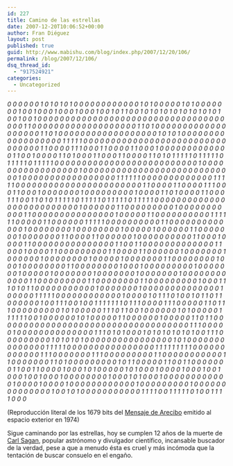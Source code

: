 ```yaml
---
id: 227
title: Camino de las estrellas
date: 2007-12-20T10:06:52+00:00
author: Fran Diéguez
layout: post
published: true
guid: http://www.mabishu.com/blog/index.php/2007/12/20/106/
permalink: /blog/2007/12/106/
dsq_thread_id:
  - "917524921"
categories:
  - Uncategorized
---
```

<cite>0 0 0 0 0 0 1 0 1 0 1 0 1 0 0 0 0 0 0 0 0 0 0 0 0 1 0 1 0 0 0 0 0 1 0 1 0 0 0 0 0 0 0 1 0 0 1 0 0 0 1 0 0 0 1 0 0 0 1 0 0 1 0 1 1 0 0 1 0 1 0 1 0 1 0 1 0 1 0 1 0 1 0 1 0 0 1 0 0 1 0 0 0 0 0 0 0 0 0 0 0 0 0 0 0 0 0 0 0 0 0 0 0 0 0 0 0 0 0 0 0 0 0 0 0 0 0 1 1 0 0 0 0 0 0 0 0 0 0 0 0 0 0 0 0 0 0 0 1 1 0 1 0 0 0 0 0 0 0 0 0 0 0 0 0 0 0 0 0 0 0 1 1 0 1 0 0 0 0 0 0 0 0 0 0 0 0 0 0 0 0 0 0 1 0 1 0 1 0 0 0 0 0 0 0 0 0 0 0 0 0 0 0 0 0 0 1 1 1 1 1 0 0 0 0 0 0 0 0 0 0 0 0 0 0 0 0 0 0 0 0 0 0 0 0 0 0 0 0 0 0 0 0 1 1 0 0 0 0 1 1 1 0 0 0 1 1 0 0 0 0 1 1 0 0 0 1 0 0 0 0 0 0 0 0 0 0 0 0 0 1 1 0 0 1 0 0 0 0 1 1 0 1 0 0 0 1 1 0 0 0 1 1 0 0 0 0 1 1 0 1 0 1 1 1 1 1 0 1 1 1 1 1 0 1 1 1 1 1 0 1 1 1 1 1 0 0 0 0 0 0 0 0 0 0 0 0 0 0 0 0 0 0 0 0 0 0 0 0 0 0 1 0 0 0 0 0 0 0 0 0 0 0 0 0 0 0 0 0 1 0 0 0 0 0 0 0 0 0 0 0 0 0 0 0 0 0 0 0 0 0 0 0 0 0 0 0 0 1 0 0 0 0 0 0 0 0 0 0 0 0 0 0 0 0 0 1 1 1 1 1 1 0 0 0 0 0 0 0 0 0 0 0 0 0 1 1 1 1 1 0 0 0 0 0 0 0 0 0 0 0 0 0 0 0 0 0 0 0 0 0 0 0 1 1 0 0 0 0 1 1 0 0 0 0 1 1 1 0 0 0 1 1 0 0 0 1 0 0 0 0 0 0 0 1 0 0 0 0 0 0 0 0 0 1 0 0 0 0 1 1 0 1 0 0 0 0 1 1 0 0 0 1 1 1 0 0 1 1 0 1 0 1 1 1 1 1 0 1 1 1 1 1 0 1 1 1 1 1 0 1 1 1 1 1 0 0 0 0 0 0 0 0 0 0 0 0 0 0 0 0 0 0 0 0 0 0 0 0 0 0 1 0 0 0 0 0 0 1 1 0 0 0 0 0 0 0 0 0 1 0 0 0 0 0 0 0 0 0 0 0 1 1 0 0 0 0 0 0 0 0 0 0 0 0 0 0 0 1 0 0 0 0 0 1 1 0 0 0 0 0 0 0 0 0 0 1 1 1 1 1 1 0 0 0 0 0 1 1 0 0 0 0 0 0 1 1 1 1 1 0 0 0 0 0 0 0 0 0 0 1 1 0 0 0 0 0 0 0 0 0 0 0 0 0 1 0 0 0 0 0 0 0 0 1 0 0 0 0 0 0 0 0 1 0 0 0 0 0 1 0 0 0 0 0 0 1 1 0 0 0 0 0 0 0 1 0 0 0 0 0 0 0 1 1 0 0 0 0 1 1 0 0 0 0 0 0 1 0 0 0 0 0 0 0 0 0 0 1 1 0 0 0 1 0 0 0 0 1 1 0 0 0 0 0 0 0 0 0 0 0 0 0 0 0 1 1 0 0 1 1 0 0 0 0 0 0 0 0 0 0 0 0 0 1 1 0 0 0 1 0 0 0 0 1 1 0 0 0 0 0 0 0 0 0 1 1 0 0 0 0 1 1 0 0 0 0 0 0 1 0 0 0 0 0 0 0 1 0 0 0 0 0 0 1 0 0 0 0 0 0 0 0 1 0 0 0 0 0 1 0 0 0 0 0 0 0 1 1 0 0 0 0 0 0 0 0 1 0 0 0 1 0 0 0 0 0 0 0 0 1 1 0 0 0 0 0 0 0 0 1 0 0 0 1 0 0 0 0 0 0 0 0 0 1 0 0 0 0 0 0 0 1 0 0 0 0 0 1 0 0 0 0 0 0 0 1 0 0 0 0 0 0 0 1 0 0 0 0 0 0 0 1 0 0 0 0 0 0 0 0 0 0 0 0 1 1 0 0 0 0 0 0 0 0 0 1 1 0 0 0 0 0 0 0 0 1 1 0 0 0 0 0 0 0 0 0 1 0 0 0 1 1 1 0 1 0 1 1 0 0 0 0 0 0 0 0 0 0 0 1 0 0 0 0 0 0 0 1 0 0 0 0 0 0 0 0 0 0 0 0 0 0 1 0 0 0 0 0 1 1 1 1 1 0 0 0 0 0 0 0 0 0 0 0 0 1 0 0 0 0 1 0 1 1 1 0 1 0 0 1 0 1 1 0 1 1 0 0 0 0 0 0 1 0 0 1 1 1 0 0 1 0 0 1 1 1 1 1 1 1 0 1 1 1 0 0 0 0 1 1 1 0 0 0 0 0 1 1 0 1 1 1 0 0 0 0 0 0 0 0 0 1 0 1 0 0 0 0 0 1 1 1 0 1 1 0 0 1 0 0 0 0 0 0 1 0 1 0 0 0 0 0 1 1 1 1 1 1 0 0 1 0 0 0 0 0 0 1 0 1 0 0 0 0 0 1 1 0 0 0 0 0 0 1 0 0 0 0 0 1 1 0 1 1 0 0 0 0 0 0 0 0 0 0 0 0 0 0 0 0 0 0 0 0 0 0 0 0 0 0 0 0 0 0 0 0 0 0 0 1 1 1 0 0 0 0 0 1 0 0 0 0 0 0 0 0 0 0 0 0 0 0 1 1 1 0 1 0 1 0 0 0 1 0 1 0 1 0 1 0 1 0 1 0 0 1 1 1 0 0 0 0 0 0 0 0 0 1 0 1 0 1 0 1 0 0 0 0 0 0 0 0 0 0 0 0 0 0 0 0 1 0 1 0 0 0 0 0 0 0 0 0 0 0 0 0 0 1 1 1 1 1 0 0 0 0 0 0 0 0 0 0 0 0 0 0 0 0 1 1 1 1 1 1 1 1 1 0 0 0 0 0 0 0 0 0 0 0 0 1 1 1 0 0 0 0 0 0 0 1 1 1 0 0 0 0 0 0 0 0 0 1 1 0 0 0 0 0 0 0 0 0 0 0 1 1 0 0 0 0 0 0 0 1 1 0 1 0 0 0 0 0 0 0 0 0 1 0 1 1 0 0 0 0 0 1 1 0 0 1 1 0 0 0 0 0 0 0 1 1 0 0 1 1 0 0 0 0 1 0 0 0 1 0 1 0 0 0 0 0 1 0 1 0 0 0 1 0 0 0 0 1 0 0 0 1 0 0 1 0 0 0 1 0 0 1 0 0 0 1 0 0 0 0 0 0 0 0 1 0 0 0 1 0 1 0 0 0 1 0 0 0 0 0 0 0 0 0 0 0 0 1 0 0 0 0 1 0 0 0 0 1 0 0 0 0 0 0 0 0 0 0 0 0 1 0 0 0 0 0 0 0 0 0 1 0 0 0 0 0 0 0 0 0 0 0 0 0 0 1 0 0 1 0 1 0 0 0 0 0 0 0 0 0 0 0 1 1 1 1 0 0 1 1 1 1 1 0 1 0 0 1 1 1 1 0 0 0</cite>

<acronym>(Reproducci&oacute;n literal de los 1679 bits del <a href="http://es.wikipedia.org/wiki/Mensaje_de_Arecibo" title="Mensaje de Arecibo (Wikipedia)">Mensaje de Arecibo</a> emitido al espacio exterior en 1974)</acronym>

Sigue caminando por las estrellas, hoy se cumplen 12 años de la muerte de <a href="http://es.wikipedia.org/wiki/Carl_Sagan" title="Carl Sagan (Wikipedia)">Carl Sagan</a>, popular astr&oacute;nomo y divulgador cient&iacute;fico, incansable buscador de la verdad, pese a que a menudo &eacute;sta es cruel y m&aacute;s inc&oacute;moda que la tentaci&oacute;n de buscar consuelo en el engaño.